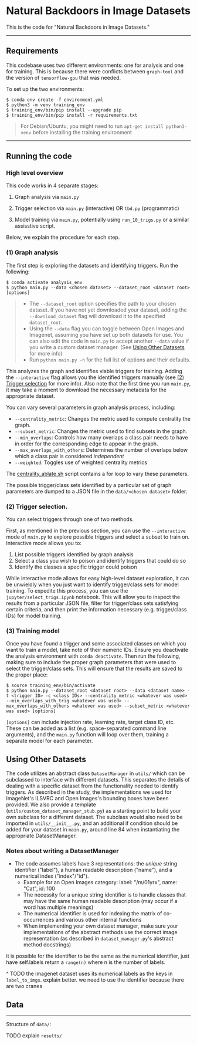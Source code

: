 # Natural Backdoors in Image Datasets
This is the code for "Natural Backdoors in Image Datasets."

---

## Requirements

This codebase uses two different environments: one for analysis and one for training. This is because there were conflicts between `graph-tool` and the version of `tensorflow-gpu` that was needed.

To set up the two environments:
```
$ conda env create -f environment.yml
$ python3 -m venv training_env
$ training_env/bin/pip install --upgrade pip
$ training_env/bin/pip install -r requirements.txt
```
> For Debian/Ubuntu, you might need to run `apt-get install python3-venv` before installing the training environment

---

## Running the code

### High level overview 

This code works in 4 separate stages: 

1. Graph analysis via `main.py`

2. Trigger selection via `main.py` (interactive) OR `tbd.py` (programmatic)

3. Model training via `main.py`, potentially using `run_10_trigs.py` or a similar assisstive script.

Below, we explain the procedure for each step. 

### (1) Graph analysis
The first step is exploring the datasets and identifying triggers. Run the following:
```
$ conda activate analysis_env
$ python main.py --data <chosen dataset> --dataset_root <dataset root> [options]
```
> - The `--dataset_root` option specifies the path to your chosen dataset. If you have not yet downloaded your dataset, adding the `--download_dataset` flag will download it to the specified `dataset_root`.
> - Using the `--data` flag you can toggle between Open Images and Imagenet, assuming you have set up both datasets for use. You can also edit the code in `main.py` to accept another `--data` value if you write a custom dataset manager. (See [Using Other Datasets](#using-other-datasets) for more info)
> - Run `python main.py -h` for the full list of options and their defaults.

This analyzes the graph and identifies viable triggers for training. Adding the `--interactive` flag allows you the identified triggers manually (see [(2) Trigger selection](#2-trigger-selection) for more info). Also note that the first time you run `main.py`, it may take a moment to download the necessary metadata for the appropriate dataset.

You can vary several parameters in graph analysis process, including:
- `--centrality_metric`: Changes the metric used to compute centrality the graph. 
- `--subset_metric`: Changes the metric used to find subsets in the graph. 
- `--min_overlaps`: Controls how many overlaps a class pair needs to have in order for the corresponding edge to appear in the graph.
- `--max_overlaps_with_others`: Determines the number of overlaps below which a class pair is considered *independent*
- `--weighted`: Toggles use of weighted centrality metrics

The [centrality_ablate.sh](scripts/centrality_ablate.sh) script contains a for loop to vary these parameters.

The possible trigger/class sets identified by a particular set of graph parameters are dumped to a JSON file in the `data/<chosen dataset>` folder. 

### (2) Trigger selection. 

You can select triggers through one of two methods. 

First, as mentioned in the previous section, you can use the `--interactive` mode of `main.py` to explore possible triggers and select a subset to train on. Interactive mode allows you to:

1. List possible triggers identified by graph analysis 
2. Select a class you wish to poison and identify triggers that could do so
3. Identify the classes a specific trigger could poison

While interactive mode allows for easy high-level dataset exploration, it can be unwieldly when you just want to identify trigger/class sets for model training. To expedite this process, you can use the `jupyter/select_trigs.ipynb` notebook. This will allow you to inspect the results from a particular JSON file, filter for trigger/class sets satisfying certain criteria, and then print the information necessary (e.g. trigger/class IDs) for model training.

### (3) Training model
Once you have found a trigger and some associated classes on which you want to train a model, take note of their numeric IDs. Ensure you deactivate the analysis environment with `conda deactivate`. Then run the following, making sure to include the proper graph parameters that were used to select the trigger/class sets. This will ensure that the results are saved to the proper place:
```
$ source training_env/bin/activate
$ python main.py --dataset_root <dataset root> --data <dataset name> -t <trigger ID> -c <class IDs> --centrality_metric <whatever was used> --min_overlaps_with_trig <whatever was used> --max_overlaps_with_others <whatever was used> --subset_metric <whatever was used> [options] 
```

`[options]` can include injection rate, learning rate, target class ID, etc. These can be added as a list (e.g. space-separated command line arguments), and the `main.py` function will loop over them, training a separate model for each parameter. 

## Using Other Datasets

The code utilizes an abstract class `DatasetManager` in `utils/` which can be subclassed to interface with different datasets. This separates the details of dealing with a specific dataset from the functionality needed to identify triggers. As described in the study, the implementations we used for ImageNet's ILSVRC and Open Images's bounding boxes have been provided. We also provide a template (`utils/custom_dataset_manager_stub.py`) as a starting point to build your own subclass for a different dataset. The subclass would also need to be imported in `utils/__init__.py`, and an additional if condition should be added for your dataset in `main.py`, around line 84 when instantiating the appropriate DatasetManager.

### Notes about writing a DatasetManager

- The code assumes labels have 3 representations: the *unique* string identifier ("label"), a human readable description ("name"), and a numerical index ("index"/"id").
	- Example for an Open Images category: label: "/m/01yrx", name: "Cat", id: 100
	- The necessity for a unique string identifier is to handle classes that may have the same human readable description (may occur if a word has multiple meanings)
	- The numerical identifier is used for indexing the matrix of co-occurrences and various other internal functions
	- When implementing your own dataset manager, make sure your implementations of the abstract methods use the correct image representation (as described in `dataset_manager.py`'s abstract method docstrings)


it is possible for the identifier to be the same as the numerical identifier, just have self.labels return a `range(n)` where n is the number of labels. 

^ TODO the imagenet dataset uses its numerical labels as the keys in `label_to_imgs`. explain better. we need to use the identifier because there are two cranes

## Data

---

Structure of `data/`:

TODO explain `results/`
